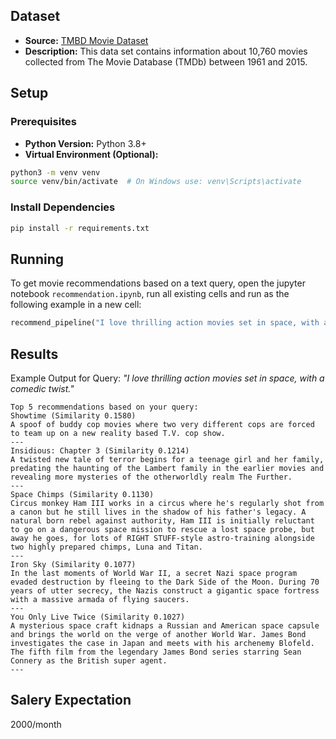 ## Dataset

- **Source:** [TMBD Movie Dataset](https://www.kaggle.com/datasets/successikuku/tmbd-movie-dataset)
- **Description:** This data set contains information about 10,760 movies collected from The Movie Database (TMDb) between 1961 and 2015.

## Setup

### Prerequisites

- **Python Version:** Python 3.8+
- **Virtual Environment (Optional):**

```bash
python3 -m venv venv
source venv/bin/activate  # On Windows use: venv\Scripts\activate
```

### Install Dependencies

```bash
pip install -r requirements.txt
```

## Running

To get movie recommendations based on a text query, open the jupyter notebook `recommendation.ipynb`, run all existing cells and run as the following example in a new cell:

```python
recommend_pipeline("I love thrilling action movies set in space, with a comedic twist.")
```

## Results

Example Output for Query: *"I love thrilling action movies set in space, with a comedic twist."*

```
Top 5 recommendations based on your query:
Showtime (Similarity 0.1580)
A spoof of buddy cop movies where two very different cops are forced to team up on a new reality based T.V. cop show.
---
Insidious: Chapter 3 (Similarity 0.1214)
A twisted new tale of terror begins for a teenage girl and her family, predating the haunting of the Lambert family in the earlier movies and revealing more mysteries of the otherworldly realm The Further.
---
Space Chimps (Similarity 0.1130)
Circus monkey Ham III works in a circus where he's regularly shot from a canon but he still lives in the shadow of his father's legacy. A natural born rebel against authority, Ham III is initially reluctant to go on a dangerous space mission to rescue a lost space probe, but away he goes, for lots of RIGHT STUFF-style astro-training alongside two highly prepared chimps, Luna and Titan.
---
Iron Sky (Similarity 0.1077)
In the last moments of World War II, a secret Nazi space program evaded destruction by fleeing to the Dark Side of the Moon. During 70 years of utter secrecy, the Nazis construct a gigantic space fortress with a massive armada of flying saucers.
---
You Only Live Twice (Similarity 0.1027)
A mysterious space craft kidnaps a Russian and American space capsule and brings the world on the verge of another World War. James Bond investigates the case in Japan and meets with his archenemy Blofeld. The fifth film from the legendary James Bond series starring Sean Connery as the British super agent.
---
```

## Salery Expectation
2000/month
